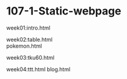 # 107-1-Static-webpage


week01:intro.html

week02:table.html  
pokemon.html

week03:tku60.html

week04:ttt.html  blog.html
